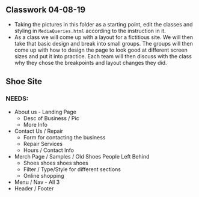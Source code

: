 ## Classwork 04-08-19

* Taking the pictures in this folder as a starting point, edit the classes and styling in `MediaQueries.html` according to the instruction in it. 
* As a class we will come up with a layout for a fictitious site. We will then take that basic design and break into small groups. The groups will then come up with how to design the page to look good at different screen sizes and put it into practice. Each team will then discuss with the class why they chose the breakpoints and layout changes they did. 

## Shoe Site

### NEEDS:
* About us - Landing Page
    * Desc of Business / Pic
    * More Info
* Contact Us / Repair
    * Form for contacting the business
    * Repair Services
    * Hours / Contact Info
* Merch Page / Samples / Old Shoes People Left Behind
    * Shoes shoes shoes shoes
    * Filter / Type/Style for different sections
    * Online shopping
* Menu / Nav - All 3
* Header / Footer